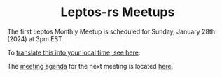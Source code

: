 <div align="center">
  
# Leptos-rs Meetups

</div>


The first Leptos Monthly Meetup is scheduled for Sunday, January 28th (2024) at 3pm EST.

To [translate this into your local time, see here][meeting-time].

The [meeting agenda][meeting-agenda] for the next meeting is located [here][meeting-agenda].

[meeting-agenda]: ./meeting-01-agenda__Jan28_2024.md
[meeting-time]: https://time.is/1500_28_Jan_2024_in_EST/PST/MT/United_Kingdom/Germany/India/Australia?Leptos_Meetup
